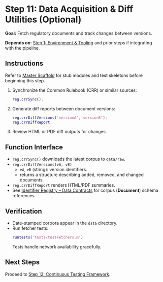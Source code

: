 # Step 11: Data Acquisition & Diff Utilities (Optional)

**Goal:** Fetch regulatory documents and track changes between versions.

**Depends on:** [Step 1: Environment & Tooling](step01_environment_tooling.md) and prior steps if integrating with the pipeline.

## Instructions
Refer to [Master Scaffold](master_scaffold.md) for stub modules and test skeletons before beginning this step.

1. Synchronize the Common Rulebook (CRR) or similar sources:
   ```matlab
   reg.crrSync();
   ```
2. Generate diff reports between document versions:
   ```matlab
   reg.crrDiffVersions('versionA','versionB');
   reg.crrDiffReport;
   ```
3. Review HTML or PDF diff outputs for changes.

## Function Interface
- `reg.crrSync()` downloads the latest corpus to `data/raw`.
- `reg.crrDiffVersions(vA, vB)`
  - `vA`, `vB` (string): version identifiers.  
  - returns a structure describing added, removed, and changed documents.  
- `reg.crrDiffReport` renders HTML/PDF summaries.
- See [Identifier Registry – Data Contracts](identifier_registry.md#data-contracts) for corpus (**Document**) schema references.

## Verification
- Date-stamped corpora appear in the `data` directory.
- Run fetcher tests:
  ```matlab
  runtests('tests/testFetchers.m')
  ```
  Tests handle network availability gracefully.

## Next Steps
Proceed to [Step 12: Continuous Testing Framework](step12_continuous_testing.md).

